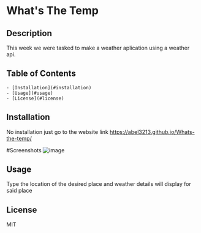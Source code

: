 # What's The Temp

## Description
This week we were tasked to make a weather aplication using a weather api.

## Table of Contents

    - [Installation](#installation)
    - [Usage](#usage)
    - [License](#license)
      

## Installation
No installation just go to the website link https://abel3213.github.io/Whats-the-temp/

#Screenshots
![image](https://user-images.githubusercontent.com/98985844/179833676-858cd107-7942-4854-95d8-56266d1b86fa.png)


## Usage
Type the location of the desired place and weather details will display for said place

## License
MIT
  
